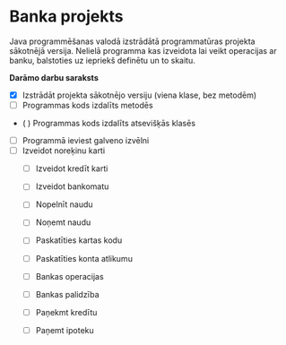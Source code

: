 # Banka projekts
Java programmēšanas valodā izstrādātā programmatūras projekta sākotnējā versija. Nelielā programma kas izveidota lai veikt operacijas ar banku, balstoties uz iepriekš definētu un to skaitu.

**Darāmo darbu saraksts**
- [x] Izstrādāt projekta sākotnējo versiju (viena klase, bez metodēm)
- [ ] Programmas kods izdalīts metodēs
- ( ) Programmas kods izdalīts atsevišķās klasēs
- [ ] Programmā ieviest galveno izvēlni
- [ ] Izveidot noreķinu karti
	- [ ] Izveidot kredīt karti
	- [ ] Izveidot bankomatu
	- [ ] Nopelnīt naudu
	- [ ] Noņemt naudu
 	- [ ] Paskatīties kartas kodu
	- [ ] Paskatīties konta atlikumu
	- [ ] Bankas operacijas
	- [ ] Bankas palidzība 
	- [ ] Paņekmt kredītu
 	- [ ] Paņemt ipoteku 


	

